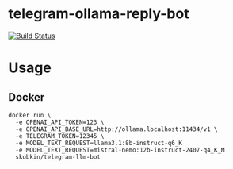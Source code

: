 # telegram-ollama-reply-bot

[![Build Status](https://ci.skobk.in/api/badges/skobkin/telegram-ollama-reply-bot/status.svg)](https://ci.skobk.in/skobkin/telegram-ollama-reply-bot)

# Usage

## Docker

```shell
docker run \
  -e OPENAI_API_TOKEN=123 \
  -e OPENAI_API_BASE_URL=http://ollama.localhost:11434/v1 \
  -e TELEGRAM_TOKEN=12345 \
  -e MODEL_TEXT_REQUEST=llama3.1:8b-instruct-q6_K
  -e MODEL_TEXT_REQUEST=mistral-nemo:12b-instruct-2407-q4_K_M
  skobkin/telegram-llm-bot
```
